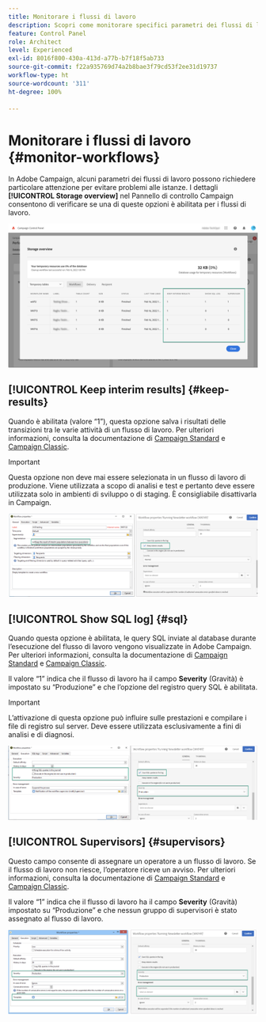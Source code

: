 ```yaml
---
title: Monitorare i flussi di lavoro
description: Scopri come monitorare specifici parametri dei flussi di lavoro che richiedono attenzione per evitare problemi nelle istanze.
feature: Control Panel
role: Architect
level: Experienced
exl-id: 8016f800-430a-413d-a77b-b7f18f5ab733
source-git-commit: f22a935769d74a2b8bae3f79cd53f2ee31d19737
workflow-type: ht
source-wordcount: '311'
ht-degree: 100%

---
```


# Monitorare i flussi di lavoro {#monitor-workflows}

<!-- Clean paused and completed workflows

When [!DNL Adobe Campaign] workflows are paused or completed, they leave temporary tables on your instances database that consume space and can lead to performance issues.

Control Panel allows you to identify those workflows and clean the temporary resources generated on your instances.

>[!NOTE]
>
>Technically, this operation executes the **[!UICONTROL Database cleanup technical workflow]** that runs on your Campaign instance everyday (see [Campaign Standard](https://experienceleague.adobe.com/docs/campaign-standard/using/administrating/application-settings/technical-workflows.html#list-of-technical-workflows) and [Campaign Classic](https://experienceleague.adobe.com/docs/campaign-classic/using/monitoring-campaign-classic/data-processing/database-cleanup-workflow.html) documentation). 

To clean paused and completed workflows, follow these steps:

1. Navigate to the **[!UICONTROL Performance monitoring]** card.

1. In the **[!UICONTROL Databases]** tab, select the instance where you want to perform the operation.

1. Access the **[!UICONTROL Storage overview]** details, then filter the list on **[!UICONTROL Temporary tables]**. Learn more on **[!UICONTROL Storage overview]** in [this page](database-storage-overview.md).

    ![](assets/wkf-monitoring-filter.png)

1. All temporary tables generated on your instances by workflows and deliveries display. Click the **[!UICONTROL Clean now]** button to delete the resources generated by paused and completed workflows.

    ![](assets/wkf-monitoring-clean.png)

1. Once the operation is confirmed, you can track the estimated remaining time in the **[!UICONTROL Storage overview]** list.

    ![](assets/wkf-monitoring-in-progress.png)

Monitor workflow parameters -->

In Adobe Campaign, alcuni parametri dei flussi di lavoro possono richiedere particolare attenzione per evitare problemi alle istanze. I dettagli **[!UICONTROL Storage overview]** nel Pannello di controllo Campaign consentono di verificare se una di queste opzioni è abilitata per i flussi di lavoro.

![](assets/wkf-monitoring-parameters.png)

## **[!UICONTROL Keep interim results]** {#keep-results}

Quando è abilitata (valore “1”), questa opzione salva i risultati delle transizioni tra le varie attività di un flusso di lavoro. Per ulteriori informazioni, consulta la documentazione di [Campaign Standard](https://experienceleague.adobe.com/docs/campaign-standard/using/managing-processes-and-data/executing-a-workflow/managing-execution-options.html?lang=it) e [Campaign Classic](https://experienceleague.adobe.com/docs/campaign-classic/using/automating-with-workflows/introduction/workflow-best-practices.html?lang=it#logs).

>[!IMPORTANT]
>
>Questa opzione non deve mai essere selezionata in un flusso di lavoro di produzione. Viene utilizzata a scopo di analisi e test e pertanto deve essere utilizzata solo in ambienti di sviluppo o di staging. È consigliabile disattivarla in Campaign.

![](assets/wkf-monitoring-keep.png)

## **[!UICONTROL Show SQL log]** {#sql}

Quando questa opzione è abilitata, le query SQL inviate al database durante l’esecuzione del flusso di lavoro vengono visualizzate in Adobe Campaign. Per ulteriori informazioni, consulta la documentazione di [Campaign Standard](https://experienceleague.corp.adobe.com/docs/campaign-standard/using/managing-processes-and-data/executing-a-workflow/managing-execution-options.html?lang=it) e [Campaign Classic](https://experienceleague.adobe.com/docs/campaign-classic/using/automating-with-workflows/advanced-management/workflow-properties.html?lang=it#execution).

Il valore “1” indica che il flusso di lavoro ha il campo **Severity** (Gravità) è impostato su “Produzione” e che l’opzione del registro query SQL è abilitata.

>[!IMPORTANT]
>
>L’attivazione di questa opzione può influire sulle prestazioni e compilare i file di registro sul server. Deve essere utilizzata esclusivamente a fini di analisi e di diagnosi.

![](assets/wkf-monitoring-sql.png)

## **[!UICONTROL Supervisors]** {#supervisors}

Questo campo consente di assegnare un operatore a un flusso di lavoro. Se il flusso di lavoro non riesce, l’operatore riceve un avviso. Per ulteriori informazioni, consulta la documentazione di [Campaign Standard](https://experienceleague.corp.adobe.com/docs/campaign-standard/using/managing-processes-and-data/executing-a-workflow/monitoring-workflow-execution.html?lang=it#error-management) e [Campaign Classic](https://experienceleague.adobe.com/docs/campaign-classic/using/automating-with-workflows/advanced-management/workflow-properties.html?lang=it#error-management).

Il valore “1” indica che il flusso di lavoro ha il campo **Severity** (Gravità) impostato su “Produzione” e che nessun gruppo di supervisori è stato assegnato al flusso di lavoro.

![](assets/wkf-monitoring-supervisors.png)
